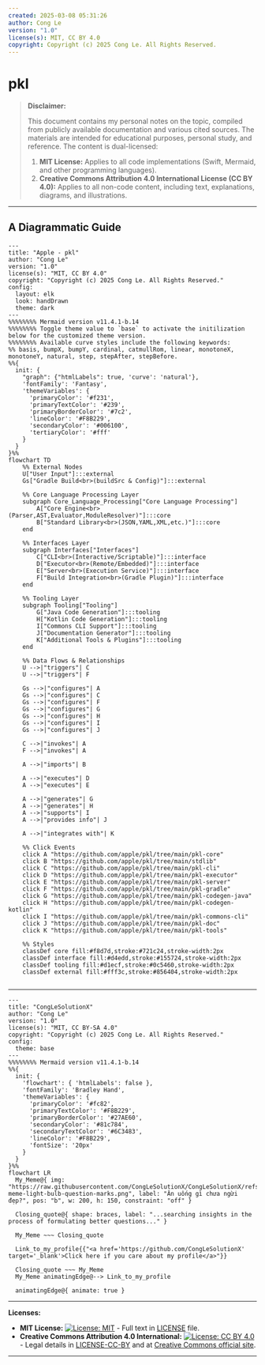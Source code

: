 ```yaml
---
created: 2025-03-08 05:31:26
author: Cong Le
version: "1.0"
license(s): MIT, CC BY 4.0
copyright: Copyright (c) 2025 Cong Le. All Rights Reserved.
---
```




# pkl
> **Disclaimer:**
>
> This document contains my personal notes on the topic,
> compiled from publicly available documentation and various cited sources.
> The materials are intended for educational purposes, personal study, and reference.
> The content is dual-licensed:
> 1. **MIT License:** Applies to all code implementations (Swift, Mermaid, and other programming languages).
> 2. **Creative Commons Attribution 4.0 International License (CC BY 4.0):** Applies to all non-code content, including text, explanations, diagrams, and illustrations.
---


## A Diagrammatic Guide 





```mermaid
---
title: "Apple - pkl"
author: "Cong Le"
version: "1.0"
license(s): "MIT, CC BY 4.0"
copyright: "Copyright (c) 2025 Cong Le. All Rights Reserved."
config:
  layout: elk
  look: handDrawn
  theme: dark
---
%%%%%%%% Mermaid version v11.4.1-b.14
%%%%%%%% Toggle theme value to `base` to activate the initilization below for the customized theme version.
%%%%%%%% Available curve styles include the following keywords:
%% basis, bumpX, bumpY, cardinal, catmullRom, linear, monotoneX, monotoneY, natural, step, stepAfter, stepBefore.
%%{
  init: {
    "graph": {"htmlLabels": true, 'curve': 'natural'},
    'fontFamily': 'Fantasy',
    'themeVariables': {
      'primaryColor': '#f231',
      'primaryTextColor': '#239',
      'primaryBorderColor': '#7c2',
      'lineColor': '#F8B229',
      'secondaryColor': '#006100',
      'tertiaryColor': '#fff'
    }
  }
}%%
flowchart TD
    %% External Nodes
    U["User Input"]:::external
    Gs["Gradle Build<br>(buildSrc & Config)"]:::external

    %% Core Language Processing Layer
    subgraph Core_Language_Processing["Core Language Processing"]
        A["Core Engine<br>(Parser,AST,Evaluator,ModuleResolver)"]:::core
        B["Standard Library<br>(JSON,YAML,XML,etc.)"]:::core
    end

    %% Interfaces Layer
    subgraph Interfaces["Interfaces"]
        C["CLI<br>(Interactive/Scriptable)"]:::interface
        D["Executor<br>(Remote/Embedded)"]:::interface
        E["Server<br>(Execution Service)"]:::interface
        F["Build Integration<br>(Gradle Plugin)"]:::interface
    end

    %% Tooling Layer
    subgraph Tooling["Tooling"]
        G["Java Code Generation"]:::tooling
        H["Kotlin Code Generation"]:::tooling
        I["Commons CLI Support"]:::tooling
        J["Documentation Generator"]:::tooling
        K["Additional Tools & Plugins"]:::tooling
    end

    %% Data Flows & Relationships
    U -->|"triggers"| C
    U -->|"triggers"| F

    Gs -->|"configures"| A
    Gs -->|"configures"| C
    Gs -->|"configures"| F
    Gs -->|"configures"| G
    Gs -->|"configures"| H
    Gs -->|"configures"| I
    Gs -->|"configures"| J

    C -->|"invokes"| A
    F -->|"invokes"| A

    A -->|"imports"| B

    A -->|"executes"| D
    A -->|"executes"| E

    A -->|"generates"| G
    A -->|"generates"| H
    A -->|"supports"| I
    A -->|"provides info"| J

    A -->|"integrates with"| K

    %% Click Events
    click A "https://github.com/apple/pkl/tree/main/pkl-core"
    click B "https://github.com/apple/pkl/tree/main/stdlib"
    click C "https://github.com/apple/pkl/tree/main/pkl-cli"
    click D "https://github.com/apple/pkl/tree/main/pkl-executor"
    click E "https://github.com/apple/pkl/tree/main/pkl-server"
    click F "https://github.com/apple/pkl/tree/main/pkl-gradle"
    click G "https://github.com/apple/pkl/tree/main/pkl-codegen-java"
    click H "https://github.com/apple/pkl/tree/main/pkl-codegen-kotlin"
    click I "https://github.com/apple/pkl/tree/main/pkl-commons-cli"
    click J "https://github.com/apple/pkl/tree/main/pkl-doc"
    click K "https://github.com/apple/pkl/tree/main/pkl-tools"

    %% Styles
    classDef core fill:#f8d7d,stroke:#721c24,stroke-width:2px
    classDef interface fill:#d4edd,stroke:#155724,stroke-width:2px
    classDef tooling fill:#d1ecf,stroke:#0c5460,stroke-width:2px
    classDef external fill:#fff3c,stroke:#856404,stroke-width:2px
    
```



---

<!-- 
```mermaid
%% Current Mermaid version
info
```  -->


```mermaid
---
title: "CongLeSolutionX"
author: "Cong Le"
version: "1.0"
license(s): "MIT, CC BY-SA 4.0"
copyright: "Copyright (c) 2025 Cong Le. All Rights Reserved."
config:
  theme: base
---
%%%%%%%% Mermaid version v11.4.1-b.14
%%{
  init: {
    'flowchart': { 'htmlLabels': false },
    'fontFamily': 'Bradley Hand',
    'themeVariables': {
      'primaryColor': '#fc82',
      'primaryTextColor': '#F8B229',
      'primaryBorderColor': '#27AE60',
      'secondaryColor': '#81c784',
      'secondaryTextColor': '#6C3483',
      'lineColor': '#F8B229',
      'fontSize': '20px'
    }
  }
}%%
flowchart LR
  My_Meme@{ img: "https://raw.githubusercontent.com/CongLeSolutionX/CongLeSolutionX/refs/heads/main/assets/images/My-meme-light-bulb-question-marks.png", label: "Ăn uống gì chưa ngừi đẹp?", pos: "b", w: 200, h: 150, constraint: "off" }

  Closing_quote@{ shape: braces, label: "...searching insights in the process of formulating better questions..." }
    
  My_Meme ~~~ Closing_quote
    
  Link_to_my_profile{{"<a href='https://github.com/CongLeSolutionX' target='_blank'>Click here if you care about my profile</a>"}}

  Closing_quote ~~~ My_Meme
  My_Meme animatingEdge@--> Link_to_my_profile
  
  animatingEdge@{ animate: true }

```




---
**Licenses:**

- **MIT License:**  [![License: MIT](https://img.shields.io/badge/License-MIT-yellow.svg)](LICENSE) - Full text in [LICENSE](LICENSE) file.
- **Creative Commons Attribution 4.0 International:** [![License: CC BY 4.0](https://licensebuttons.net/l/by/4.0/88x31.png)](LICENSE-CC-BY) - Legal details in [LICENSE-CC-BY](LICENSE-CC-BY) and at [Creative Commons official site](http://creativecommons.org/licenses/by/4.0/).

---
